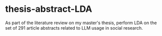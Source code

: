 # thesis-abstract-LDA
As part of the literature review on my master's thesis, perform LDA on the set of 291 article abstracts related to LLM usage in social research.
